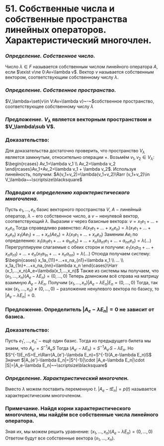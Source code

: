 # 51. Собственные числа и собственные пространства линейных операторов. Характеристический многочлен.

### *Определение. Собственное число.*
Число $\lambda \in F$ называется собственным числом линейного оператора $A$, если $\exist v\ne 0:Av=\lambda v$. Вектор $v$ называется собственным вектором, соответствующим собственному числу $\lambda$.

### *Определение. Собственное пространство.*
$V_\lambda=\set{v\in V:Av=\lambda v}~-~$собственное пространство, соответствующее собственному числу $\lambda$

### *Предложение.* $V_\lambda$ является векторным пространством и $V_\lambda\sub V$.

### Доказательство:
Для доказательства достаточно проверить, что пространство $V_\lambda$ является замкнутым, относительно операции $+$.
Возьмём $v_1, v_2\in V_\lambda$:
$\begin{rcases}
Av_1=\lambda v_1
\\
Av_2=\lambda v_2
\end{rcases}Av_1+Av_2=\lambda v_1 + \lambda v_2$.
Используя линейность, получим:
$A(v_1+v_2)=\lambda(v_1+v_2)\Rarr (v_1+v_2)\in V_\lambda~~\scriptsize\blacksquare$

### *Подводка к определению характеристического многочлена.*
Пусть $e_1,...,e_n$ базис векторного пространства $V$, $A~-~$линейный оператор, $\lambda~-~$его собственное число, а $v~-~$ненулевой вектор, соответствующий $\lambda$.
Выразим $v$ через базисные вектора: $v=x_1e_1+...+x_ne_n$
Тогда справедливо равенство:
$A(x_1e_1+...+x_ne_n)=\lambda(x_1e_1+...+x_ne_n)$
$x_1(Ae_1)+...+x_n(Ae_n)=\lambda(x_1e_1+...+x_ne_n)$
Заменим $Ae_i$ по определению:
$x_1(a_{11}e_1+...+a_{1n}e_n)+...+x_n(a_{n1}e_1+...+a_{nn}e_n)=\lambda(...)$
Перегруппируем слагаемые с обеих сторон и получим:
$e_1(x_1a_{11}+...+x_na_{n1})+...+e_n(x_1a_{1n}+...+x_na_{nn})=\lambda(...)$
Отсюда получаем систему:
$\begin{cases}
x_1a_{11}+...+x_na_{n1}=\lambda x_1
\\
...
\\
x_1a_{1n}+...+x_na_{nn}=\lambda x_n
\end{cases}\Harr (x_1,...,x_n)A_e=\lambda(x_1,...,x_n)$
Также из системы мы получаем, что
$(x_1,...,x_n)(A_e-\lambda E_n)=(0,...,0)$
Теперь домножим всё справа на матрицу взаимную $A_e-\lambda E_n$.
Получим $(x_1,...,x_n)|A_e-\lambda E_n|E_n=(0,...,0)$
Тогда, так как $(x_1,...,x_n)\ne(0,...,0)~-~$разложение ненулевого вектора по базису, то $|A_e-\lambda E_n|=0$.

### Предложение. Определитель $|A_e-\lambda E_n|=0$ не зависит от базиса.

### Доказательство:
Пусть $e_1',...,e_n'~-~$ещё один базис.
Тогда из предыдущего билета мы знаем, что $A_{e'}=S^{-1}A_eS$
Тогда $(A_{e'}-\lambda E_n)=S^{-1}A_{e'}S-\lambda E_n$.
Но $S^{-1}E_nS=E_n\Rarr(A_{e'}-\lambda E_n)=S^{-1}(A_e-\lambda E_n)S$
Значит $|A_{e'}-\lambda E_n|=|S^{-1}|\cdot |A_e-\lambda E_n|\cdot |S|=|A_e-\lambda E_n|~~\scriptsize\blacksquare$

### *Определение. Характеристический многочлен.*
Вместо $\lambda$ можем поставить переменную $t$.
$|A_e-tE_n|=p(t)$ называется характеристическим многочленом.

### Примечание. Найдя корни характеристического многочлена, мы найдём все собственные числа линейного оператора.
Зная их, мы можем решить уравнение:
$(x_1,...,x_n)(A_e-\lambda E_n)=(0,...,0)$
Ответом будут все собственные вектора $(x_1,...,x_n)$.